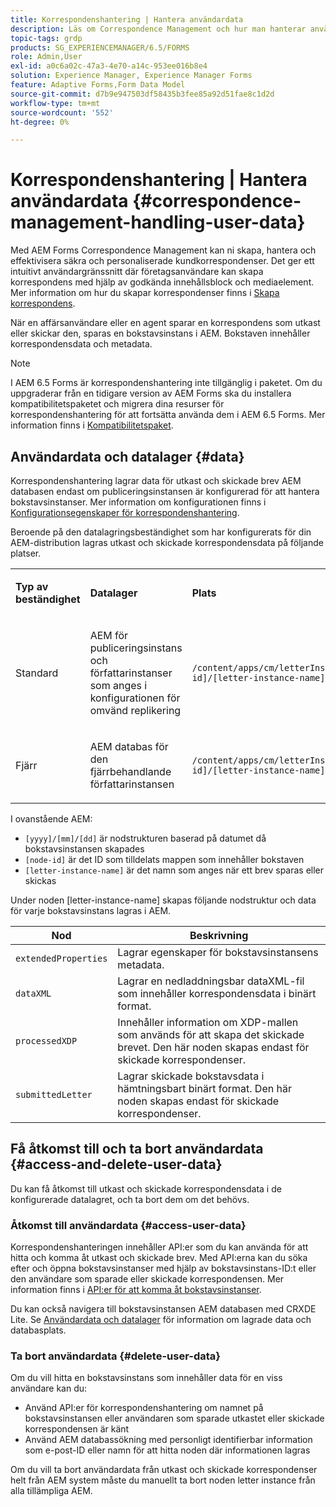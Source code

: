 ```yaml
---
title: Korrespondenshantering | Hantera användardata
description: Läs om Correspondence Management och hur man hanterar användardata i en Adobe Experience Manager Forms-miljö.
topic-tags: grdp
products: SG_EXPERIENCEMANAGER/6.5/FORMS
role: Admin,User
exl-id: a0c6a02c-47a3-4e70-a14c-953ee016b8e4
solution: Experience Manager, Experience Manager Forms
feature: Adaptive Forms,Form Data Model
source-git-commit: d7b9e947503df58435b3fee85a92d51fae8c1d2d
workflow-type: tm+mt
source-wordcount: '552'
ht-degree: 0%

---
```


# Korrespondenshantering | Hantera användardata {#correspondence-management-handling-user-data}

Med AEM Forms Correspondence Management kan ni skapa, hantera och effektivisera säkra och personaliserade kundkorrespondenser. Det ger ett intuitivt användargränssnitt där företagsanvändare kan skapa korrespondens med hjälp av godkända innehållsblock och mediaelement. Mer information om hur du skapar korrespondenser finns i [Skapa korrespondens](/help/forms/using/create-correspondence.md).

När en affärsanvändare eller en agent sparar en korrespondens som utkast eller skickar den, sparas en bokstavsinstans i AEM. Bokstaven innehåller korrespondensdata och metadata.

>[!NOTE]
>
>I AEM 6.5 Forms är korrespondenshantering inte tillgänglig i paketet. Om du uppgraderar från en tidigare version av AEM Forms ska du installera kompatibilitetspaketet och migrera dina resurser för korrespondenshantering för att fortsätta använda dem i AEM 6.5 Forms. Mer information finns i [Kompatibilitetspaket](/help/forms/using/compatibility-package.md).

## Användardata och datalager {#data}

Korrespondenshantering lagrar data för utkast och skickade brev AEM databasen endast om publiceringsinstansen är konfigurerad för att hantera bokstavsinstanser. Mer information om konfigurationen finns i [Konfigurationsegenskaper för korrespondenshantering](/help/forms/using/cm-configuration-properties.md).

Beroende på den datalagringsbeständighet som har konfigurerats för din AEM-distribution lagras utkast och skickade korrespondensdata på följande platser.

<table>
 <tbody>
  <tr>
   <td><p><strong>Typ av beständighet</strong></p> </td>
   <td><p><strong>Datalager</strong></p> </td>
   <td><p><strong>Plats</strong></p> </td>
  </tr>
  <tr>
   <td><p>Standard</p> </td>
   <td><p>AEM för publiceringsinstans och författarinstanser som anges i konfigurationen för omvänd replikering</p> </td>
   <td><p><code>/content/apps/cm/letterInstances/[yyyy]/[mm]/[dd]/[node-id]/[letter-instance-name]/</code><br /> </p> </td>
  </tr>
  <tr>
   <td><p>Fjärr</p> </td>
   <td><p>AEM databas för den fjärrbehandlande författarinstansen</p> </td>
   <td><p><code>/content/apps/cm/letterInstances/[yyyy]/[mm]/[dd]/[node-id]/[letter-instance-name]/</code></p> </td>
  </tr>
 </tbody>
</table>

I ovanstående AEM:

* `[yyyy]/[mm]/[dd]` är nodstrukturen baserad på datumet då bokstavsinstansen skapades
* `[node-id]` är det ID som tilldelats mappen som innehåller bokstaven
* `[letter-instance-name]` är det namn som anges när ett brev sparas eller skickas

Under noden [letter-instance-name] skapas följande nodstruktur och data för varje bokstavsinstans lagras i AEM.

| Nod | Beskrivning |
|---|---|
| `extendedProperties` | Lagrar egenskaper för bokstavsinstansens metadata. |
| `dataXML` | Lagrar en nedladdningsbar dataXML-fil som innehåller korrespondensdata i binärt format. |
| `processedXDP` | Innehåller information om XDP-mallen som används för att skapa det skickade brevet. Den här noden skapas endast för skickade korrespondenser. |
| `submittedLetter` | Lagrar skickade bokstavsdata i hämtningsbart binärt format. Den här noden skapas endast för skickade korrespondenser. |

## Få åtkomst till och ta bort användardata {#access-and-delete-user-data}

Du kan få åtkomst till utkast och skickade korrespondensdata i de konfigurerade datalagret, och ta bort dem om det behövs.

### Åtkomst till användardata {#access-user-data}

Korrespondenshanteringen innehåller API:er som du kan använda för att hitta och komma åt utkast och skickade brev. Med API:erna kan du söka efter och öppna bokstavsinstanser med hjälp av bokstavsinstans-ID:t eller den användare som sparade eller skickade korrespondensen. Mer information finns i [API:er för att komma åt bokstavsinstanser](/help/forms/using/cm-apis-to-access-letter-instances.md).

Du kan också navigera till bokstavsinstansen AEM databasen med CRXDE Lite. Se [Användardata och datalager](/help/forms/using/correspondence-management-handling-user-data.md#data) för information om lagrade data och databasplats.

### Ta bort användardata {#delete-user-data}

Om du vill hitta en bokstavsinstans som innehåller data för en viss användare kan du:

* Använd API:er för korrespondenshantering om namnet på bokstavsinstansen eller användaren som sparade utkastet eller skickade korrespondensen är känt
* Använd AEM databassökning med personligt identifierbar information som e-post-ID eller namn för att hitta noden där informationen lagras

Om du vill ta bort användardata från utkast och skickade korrespondenser helt från AEM system måste du manuellt ta bort noden letter instance från alla tillämpliga AEM.
